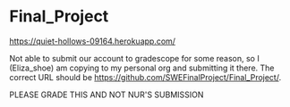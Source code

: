 # Final_Project

https://quiet-hollows-09164.herokuapp.com/

Not able to submit our account to gradescope for some reason, so I (Eliza_shoe) am copying to my personal org and submitting it there. The correct URL should be https://github.com/SWEFinalProject/Final_Project/.

PLEASE GRADE THIS AND NOT NUR'S SUBMISSION
